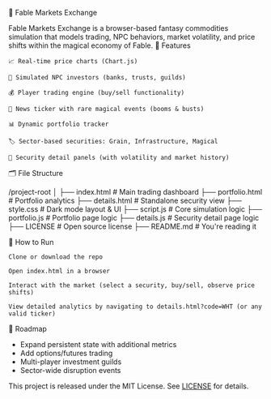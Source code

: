 📘 Fable Markets Exchange

Fable Markets Exchange is a browser-based fantasy commodities simulation that models trading, NPC behaviors, market volatility, and price shifts within the magical economy of Fable.
🔧 Features

    📈 Real-time price charts (Chart.js)

    🧠 Simulated NPC investors (banks, trusts, guilds)

    💰 Player trading engine (buy/sell functionality)

    📜 News ticker with rare magical events (booms & busts)

    📊 Dynamic portfolio tracker

    🏷️ Sector-based securities: Grain, Infrastructure, Magical

    🧾 Security detail panels (with volatility and market history)

🗂 File Structure

/project-root
│
├── index.html          # Main trading dashboard
├── portfolio.html      # Portfolio analytics
├── details.html        # Standalone security view
├── style.css           # Dark mode layout & UI
├── script.js           # Core simulation logic
├── portfolio.js        # Portfolio page logic
├── details.js          # Security detail page logic
├── LICENSE             # Open source license
├── README.md           # You're reading it

🚀 How to Run

    Clone or download the repo

    Open index.html in a browser

    Interact with the market (select a security, buy/sell, observe price shifts)

    View detailed analytics by navigating to details.html?code=WHT (or any valid ticker)

🔮 Roadmap

- Expand persistent state with additional metrics
- Add options/futures trading
- Multi-player investment guilds
- Sector-wide disruption events

This project is released under the MIT License. See [LICENSE](LICENSE) for details.
